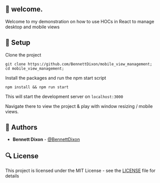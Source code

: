 ## :running: welcome.

Welcome to my demonstration on how to use HOCs in React to manage desktop and mobile views

## :wrench: Setup

Clone the project

```
git clone https://github.com/BennettDixon/mobile_view_management;
cd mobile_view_management;
```

Install the packages and run the npm start script

```
npm install && npm run start
```

This will start the development server on `localhost:3000`

Navigate there to view the project & play with window resizing / mobile views.

## :blue_book: Authors

- **Bennett Dixon** - [@BennettDixon](https://github.com/BennettDixon)

## :mag: License

This project is licensed under the MIT License - see the [LICENSE](https://github.com/BennettDixon/mobile_view_management/blob/master/LICENCE) file for details
